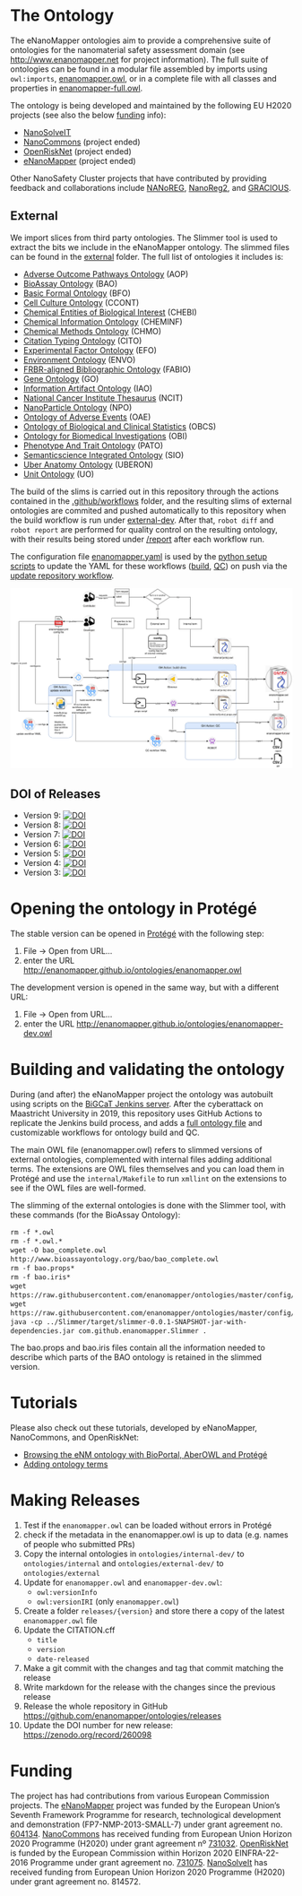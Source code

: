 The Ontology
============

The eNanoMapper ontologies aim to provide a comprehensive suite of ontologies for the nanomaterial safety assessment domain (see http://www.enanomapper.net for project information). The full suite of ontologies can be found in a modular file assembled by imports using `owl:imports`, [enanomapper.owl](enanomapper.owl), or in a complete file with all classes and properties in [enanomapper-full.owl](enanomapper-full.owl).

The ontology is being developed and maintained by the following EU H2020 projects (see also the below
[funding](README.md#funding) info):

* [NanoSolveIT](https://www.nanosolveit.eu/)
* [NanoCommons](https://www.nanocommons.eu/) (project ended)
* [OpenRiskNet](https://openrisknet.org/) (project ended)
* [eNanoMapper](http://enanomapper.net/) (project ended)

Other NanoSafety Cluster projects that have contributed by providing feedback and collaborations
include [NANoREG](http://www.nanoreg.eu/), [NanoReg2](http://www.nanoreg2.eu/), and 
[GRACIOUS](https://www.h2020gracious.eu/).

External
--------
We import slices from third party ontologies. The Slimmer tool is used to extract the bits we include
in the eNanoMapper ontology. The slimmed files can be found in the [external](external) folder.
The full list of ontologies it includes is:

* [Adverse Outcome Pathways Ontology](https://github.com/DataSciBurgoon/aop-ontology) (AOP)
* [BioAssay Ontology](http://bioassayontology.org/) (BAO)
* [Basic Formal Ontology](http://basic-formal-ontology.org/) (BFO)
* [Cell Culture Ontology](http://bioportal.bioontology.org/ontologies/CCONT?p=summary) (CCONT)
* [Chemical Entities of Biological Interest](https://www.ebi.ac.uk/chebi/) (CHEBI)
* [Chemical Information Ontology](https://github.com/semanticchemistry/semanticchemistry/) (CHEMINF)
* [Chemical Methods Ontology](https://github.com/rsc-ontologies/rsc-cmo) (CHMO)
* [Citation Typing Ontology](http://purl.org/spar/cito) (CITO)
* [Experimental Factor Ontology](https://www.ebi.ac.uk/efo/) (EFO)
* [Environment Ontology](http://environmentontology.org/) (ENVO)
* [FRBR-aligned Bibliographic Ontology](https://sparontologies.github.io/fabio/current/fabio.html) (FABIO)
* [Gene Ontology](http://www.geneontology.org/) (GO)
* [Information Artifact Ontology](https://github.com/information-artifact-ontology/IAO/) (IAO)
* [National Cancer Institute Thesaurus](https://nciterms.nci.nih.gov/) (NCIT)
* [NanoParticle Ontology](http://www.nano-ontology.org/) (NPO)
* [Ontology of Adverse Events](http://www.oae-ontology.org/) (OAE)
* [Ontology of Biological and Clinical Statistics](https://github.com/obcs/obcs) (OBCS)
* [Ontology for Biomedical Investigations](http://obi-ontology.org/) (OBI)
* [Phenotype And Trait Ontology](https://github.com/pato-ontology/pato) (PATO)
* [Semanticscience Integrated Ontology](https://github.com/micheldumontier/semanticscience) (SIO)
* [Uber Anatomy Ontology](https://github.com/obophenotype/uberon) (UBERON)
* [Unit Ontology](https://github.com/bio-ontology-research-group/unit-ontology) (UO)

The build of the slims is carried out in this repository through the actions contained in the [
.github/workflows](.github/workflows) folder,
and the resulting slims of external ontologies are commited and pushed automatically to this repository when 
the build workflow is run under [external-dev](external-dev). After that, `robot diff` and `robot report` are performed for quality control on the resulting ontology, with their results being stored under [/report](/report) after each workflow run.

The configuration file [enanomapper.yaml](scripts/src/build-workflow/enanomapper.yaml) is used by the [python setup scripts](scripts/src/build-workflow/) to update the YAML for these workflows ([build](.github/workflows/slim-ontologies.yml), [QC](.github/workflows/robot.yml)) on push via the [update repository workflow](.github/workflows/update-repo.yml). 

![eNM ontology workflow](workflow.png)

DOI of Releases
---------------

* Version 9: [![DOI](https://zenodo.org/badge/DOI/10.5281/zenodo.7503729.svg)](https://doi.org/10.5281/zenodo.7503729)
* Version 8: [![DOI](https://zenodo.org/badge/DOI/10.5281/zenodo.6984499.svg)](https://doi.org/10.5281/zenodo.6984499)
* Version 7: [![DOI](https://zenodo.org/badge/DOI/10.5281/zenodo.4600986.svg)](https://doi.org/10.5281/zenodo.4600986)
* Version 6: [![DOI](https://zenodo.org/badge/DOI/10.5281/zenodo.3382100.svg)](https://doi.org/10.5281/zenodo.3382100)
* Version 5: [![DOI](https://zenodo.org/badge/DOI/10.5281/zenodo.3237535.svg)](https://doi.org/10.5281/zenodo.3237535)
* Version 4: [![DOI](https://zenodo.org/badge/DOI/10.5281/zenodo.260098.svg)](https://doi.org/10.5281/zenodo.260098)
* Version 3: [![DOI](https://zenodo.org/badge/DOI/10.5281/zenodo.47119.svg)](https://doi.org/10.5281/zenodo.47119)

Opening the ontology in Protégé
===============================

The stable version can be opened in [Protégé](https://protege.stanford.edu/) with the following step:

1. File → Open from URL...
2. enter the URL http://enanomapper.github.io/ontologies/enanomapper.owl

The development version is opened in the same way, but with a different URL:

1. File → Open from URL...
2. enter the URL http://enanomapper.github.io/ontologies/enanomapper-dev.owl

Building and validating the ontology
====================================

During (and after) the eNanoMapper project the ontology was autobuilt using scripts on the [BiGCaT
Jenkins server](https://jenm.bigcat.maastrichtuniversity.nl/). After the cyberattack on Maastricht University 
in 2019, this repository uses GitHub Actions to replicate the Jenkins build process, and adds a [full ontology file](enanomapper-full.owl) and customizable workflows for ontology build and QC.

The main OWL file (enanomapper.owl) refers to slimmed versions of external ontologies, complemented with internal 
files adding additional terms. The extensions are OWL files themselves and you can load them in Protégé
and use the ```internal/Makefile``` to run ```xmllint``` on the extensions to see if the OWL
files are well-formed.

The slimming of the external ontologies is done with the Slimmer tool, with these commands (for the
BioAssay Ontology):

```shell
rm -f *.owl
rm -f *.owl.*
wget -O bao_complete.owl http://www.bioassayontology.org/bao/bao_complete.owl
rm -f bao.props*
rm -f bao.iris*
wget https://raw.githubusercontent.com/enanomapper/ontologies/master/config/bao.props
wget https://raw.githubusercontent.com/enanomapper/ontologies/master/config/bao.iris
java -cp ../Slimmer/target/slimmer-0.0.1-SNAPSHOT-jar-with-dependencies.jar com.github.enanomapper.Slimmer .
```

The bao.props and bao.iris files contain all the information needed to describe which parts of the BAO ontology
is retained in the slimmed version.

Tutorials
=========

Please also check out these tutorials, developed by eNanoMapper, NanoCommons, and OpenRiskNet:

* [Browsing the eNM ontology with BioPortal, AberOWL and Protégé](https://enanomapper.github.io/tutorials/BrowseOntology/Tutorial%20browsing%20eNM%20ontology.html)
* [Adding ontology terms](https://enanomapper.github.io/tutorials/Added%20ontology%20terms/README.html)

Making Releases
===============


1. Test if the `enanomapper.owl` can be loaded without errors in Protégé
2. check if the metadata in the enanomapper.owl is up to data (e.g. names of people who submitted PRs)
3. Copy the internal ontologies in `ontologies/internal-dev/` to `ontologies/internal` and  `ontologies/external-dev/` to `ontologies/external`
4. Update for `enanomapper.owl` and `enanomapper-dev.owl`:
   * `owl:versionInfo`
   * `owl:versionIRI` (only `enanomapper.owl`)
5. Create a folder `releases/{version}` and store there a copy of the latest `enanomapper.owl` file
6. Update the CITATION.cff
   * `title`
   * `version`
   * `date-released`
7. Make a git commit with the changes and tag that commit matching the release
8. Write markdown for the release with the changes since the previous release
9. Release the whole repository in GitHub https://github.com/enanomapper/ontologies/releases 
10. Update the DOI number for new release: https://zenodo.org/record/260098

Funding
=======

The project has had contributions from various European Commission projects. The
[eNanoMapper](http://enanomapper.net/) project was funded by the European Union’s Seventh
Framework Programme for research, technological development and demonstration
(FP7-NMP-2013-SMALL-7) under grant agreement no. [604134](https://cordis.europa.eu/project/rcn/110961/factsheet/en).
[NanoCommons](https://www.nanocommons.eu/) has received funding from European Union Horizon
2020 Programme (H2020) under grant agreement nº [731032](https://cordis.europa.eu/project/rcn/212586/factsheet/en).
[OpenRiskNet](https://openrisknet.org/) is funded by the European Commission within Horizon 2020
EINFRA-22-2016 Programme under grant agreement no. [731075](https://cordis.europa.eu/project/rcn/206759/factsheet/en).
[NanoSolveIt](https://www.nanosolveit.eu/) has received funding from European Union Horizon
2020 Programme (H2020) under grant agreement no. 814572.

